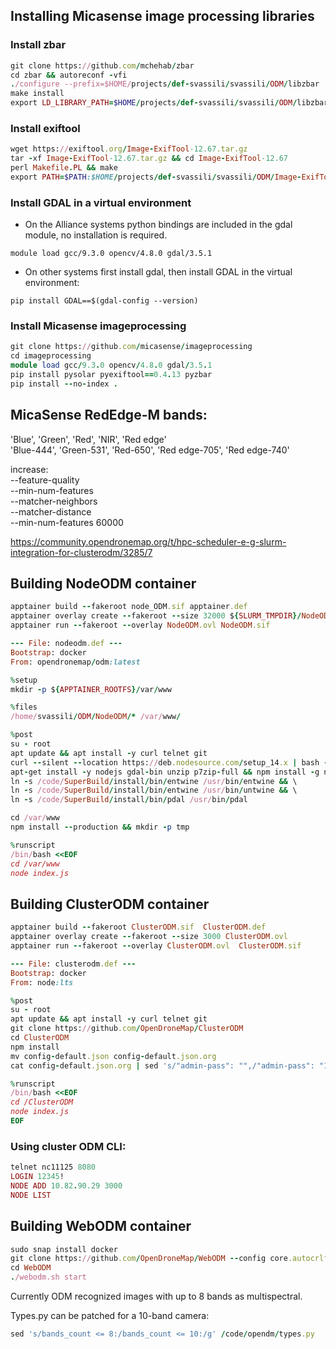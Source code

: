 ## Installing Micasense image processing libraries
### Install zbar
```ruby
git clone https://github.com/mchehab/zbar   
cd zbar && autoreconf -vfi  
./configure --prefix=$HOME/projects/def-svassili/svassili/ODM/libzbar  
make install  
export LD_LIBRARY_PATH=$HOME/projects/def-svassili/svassili/ODM/libzbar/lib  
```

### Install exiftool
```ruby
wget https://exiftool.org/Image-ExifTool-12.67.tar.gz
tar -xf Image-ExifTool-12.67.tar.gz && cd Image-ExifTool-12.67
perl Makefile.PL && make
export PATH=$PATH:$HOME/projects/def-svassili/svassili/ODM/Image-ExifTool-12.67
```

### Install GDAL in a virtual environment
- On the Alliance systems python bindings are included in the gdal module, no installation is required.

```
module load gcc/9.3.0 opencv/4.8.0 gdal/3.5.1
```

- On other systems first install gdal, then install GDAL in the virtual environment:

```
pip install GDAL==$(gdal-config --version)
```

### Install Micasense imageprocessing
```ruby
git clone https://github.com/micasense/imageprocessing
cd imageprocessing
module load gcc/9.3.0 opencv/4.8.0 gdal/3.5.1
pip install pysolar pyexiftool==0.4.13 pyzbar
pip install --no-index .
```

## MicaSense RedEdge-M bands:
'Blue', 'Green', 'Red', 'NIR', 'Red edge'  
'Blue-444', 'Green-531', 'Red-650', 'Red edge-705', 'Red edge-740'

increase:  
--feature-quality  
--min-num-features  
--matcher-neighbors   
--matcher-distance   
--min-num-features 60000  

https://community.opendronemap.org/t/hpc-scheduler-e-g-slurm-integration-for-clusterodm/3285/7

## Building NodeODM container 
```ruby
apptainer build --fakeroot node_ODM.sif apptainer.def  
apptainer overlay create --fakeroot --size 32000 ${SLURM_TMPDIR}/NodeODM.ovl
apptainer run --fakeroot --overlay NodeODM.ovl NodeODM.sif
```

```ruby
--- File: nodeodm.def ---
Bootstrap: docker
From: opendronemap/odm:latest

%setup
mkdir -p ${APPTAINER_ROOTFS}/var/www

%files
/home/svassili/ODM/NodeODM/* /var/www/

%post
su - root
apt update && apt install -y curl telnet git
curl --silent --location https://deb.nodesource.com/setup_14.x | bash -
apt-get install -y nodejs gdal-bin unzip p7zip-full && npm install -g nodemon && \
ln -s /code/SuperBuild/install/bin/entwine /usr/bin/entwine && \
ln -s /code/SuperBuild/install/bin/entwine /usr/bin/untwine && \
ln -s /code/SuperBuild/install/bin/pdal /usr/bin/pdal

cd /var/www
npm install --production && mkdir -p tmp

%runscript
/bin/bash <<EOF
cd /var/www
node index.js
```

## Building ClusterODM container
```ruby
apptainer build --fakeroot ClusterODM.sif  ClusterODM.def
apptainer overlay create --fakeroot --size 3000 ClusterODM.ovl
apptainer run --fakeroot --overlay ClusterODM.ovl  ClusterODM.sif 
```

```ruby
--- File: clusterodm.def ---
Bootstrap: docker
From: node:lts

%post
su - root
apt update && apt install -y curl telnet git
git clone https://github.com/OpenDroneMap/ClusterODM 
cd ClusterODM
npm install
mv config-default.json config-default.json.org
cat config-default.json.org | sed 's/"admin-pass": "",/"admin-pass": "12345!",/g' > config-default.json 

%runscript
/bin/bash <<EOF
cd /ClusterODM
node index.js
EOF
```

### Using cluster ODM CLI:
```ruby
telnet nc11125 8080
LOGIN 12345!
NODE ADD 10.82.90.29 3000
NODE LIST
```

## Building WebODM container
```ruby
sudo snap install docker  
git clone https://github.com/OpenDroneMap/WebODM --config core.autocrlf=input --depth 1
cd WebODM
./webodm.sh start 
```

Currently ODM recognized images with up to 8 bands as multispectral.

Types.py can be patched for a 10-band camera: 

```ruby
sed 's/bands_count <= 8:/bands_count <= 10:/g' /code/opendm/types.py
```

